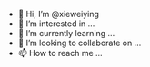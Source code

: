 - 👋 Hi, I’m @xieweiying
- 👀 I’m interested in ...
- 🌱 I’m currently learning ...
- 💞️ I’m looking to collaborate on ...
- 📫 How to reach me ...

<!---
xieweiying/xieweiying is a ✨ special ✨ repository because its `README.md` (this file) appears on your GitHub profile.
You can click the Preview link to take a look at your changes.
--->
